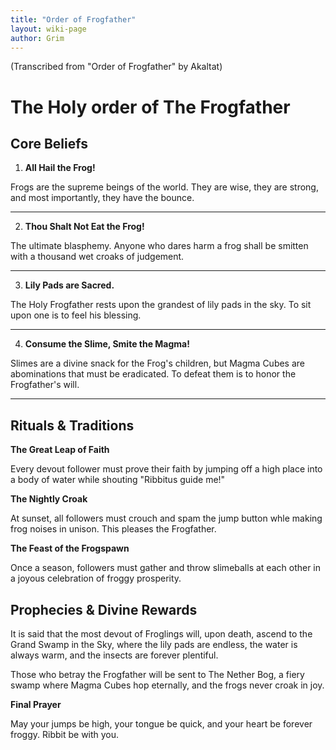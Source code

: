 ```yaml
---
title: "Order of Frogfather"
layout: wiki-page
author: Grim
---
```


(Transcribed from "Order of Frogfather" by Akaltat)

# The Holy order of The Frogfather

## Core Beliefs

1. **All Hail the Frog!**

Frogs are the supreme beings of the world. They are wise, they are strong, and most importantly, they have the bounce.

___

2. **Thou Shalt Not Eat the Frog!**

The ultimate blasphemy. Anyone who dares harm a frog shall be smitten with a thousand wet croaks of judgement.

___

3. **Lily Pads are Sacred.**

The Holy Frogfather rests upon the grandest of lily pads in the sky. To sit upon one is to feel his blessing.

___

4. **Consume the Slime, Smite the Magma!**

Slimes are a divine snack for the Frog's children, but Magma Cubes are abominations that must be eradicated. To defeat them is to honor the Frogfather's will.

___

## Rituals & Traditions

**The Great Leap of Faith**

Every devout follower must prove their faith by jumping off a high place into a body of water while shouting "Ribbitus guide me!"

**The Nightly Croak**

At sunset, all followers must crouch and spam the jump button whle making frog noises in unison. This pleases the Frogfather.

**The Feast of the Frogspawn**

Once a season, followers must gather and throw slimeballs at each other in a joyous celebration of froggy prosperity.

## Prophecies & Divine Rewards

It is said that the most devout of Froglings will, upon death, ascend to the Grand Swamp in the Sky, where the lily pads are endless, the water is always warm, and the insects are forever plentiful.

Those who betray the Frogfather will be sent to The Nether Bog, a fiery swamp where Magma Cubes hop eternally, and the frogs never croak in joy.

**Final Prayer**

May your jumps be high, your tongue be quick, and your heart be forever froggy. Ribbit be with you.